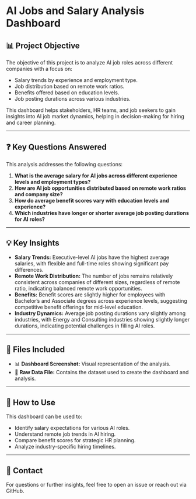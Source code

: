 # AI Jobs and Salary Analysis Dashboard

## 📊 Project Objective

The objective of this project is to analyze AI job roles across different companies with a focus on:

* Salary trends by experience and employment type.
* Job distribution based on remote work ratios.
* Benefits offered based on education levels.
* Job posting durations across various industries.

This dashboard helps stakeholders, HR teams, and job seekers to gain insights into AI job market dynamics, helping in decision-making for hiring and career planning.

---

## ❓ Key Questions Answered

This analysis addresses the following questions:

1. **What is the average salary for AI jobs across different experience levels and employment types?**
2. **How are AI job opportunities distributed based on remote work ratios and company size?**
3. **How do average benefit scores vary with education levels and experience?**
4. **Which industries have longer or shorter average job posting durations for AI roles?**

---

## 💡 Key Insights

* **Salary Trends:** Executive-level AI jobs have the highest average salaries, with flexible and full-time roles showing significant pay differences.
* **Remote Work Distribution:** The number of jobs remains relatively consistent across companies of different sizes, regardless of remote ratio, indicating balanced remote work opportunities.
* **Benefits:** Benefit scores are slightly higher for employees with Bachelor’s and Associate degrees across experience levels, suggesting competitive benefit offerings for mid-level education.
* **Industry Dynamics:** Average job posting durations vary slightly among industries, with Energy and Consulting industries showing slightly longer durations, indicating potential challenges in filling AI roles.

---

## 📁 Files Included

* 📊 **Dashboard Screenshot:** Visual representation of the analysis.
* 📄 **Raw Data File:** Contains the dataset used to create the dashboard and analysis.

---

## 🚀 How to Use

This dashboard can be used to:

* Identify salary expectations for various AI roles.
* Understand remote job trends in AI hiring.
* Compare benefit scores for strategic HR planning.
* Analyze industry-specific hiring timelines.

---

## 📎 Contact

For questions or further insights, feel free to open an issue or reach out via GitHub.
